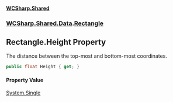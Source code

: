 #### [WCSharp.Shared](index.md 'index')
### [WCSharp.Shared.Data](WCSharp.Shared.Data.md 'WCSharp.Shared.Data').[Rectangle](WCSharp.Shared.Data.Rectangle.md 'WCSharp.Shared.Data.Rectangle')

## Rectangle.Height Property

The distance between the top-most and bottom-most coordinates.

```csharp
public float Height { get; }
```

#### Property Value
[System.Single](https://docs.microsoft.com/en-us/dotnet/api/System.Single 'System.Single')
